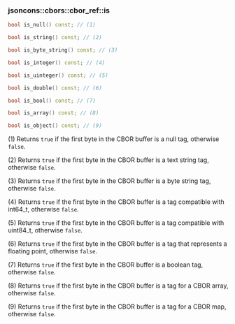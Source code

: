 ### jsoncons::cbors::cbor_ref::is

```c++
bool is_null() const; // (1)

bool is_string() const; // (2)

bool is_byte_string() const; // (3)

bool is_integer() const; // (4)

bool is_uinteger() const; // (5)

bool is_double() const; // (6)

bool is_bool() const; // (7)

bool is_array() const; // (8)

bool is_object() const; // (9)
```

(1) Returns `true` if the first byte in the CBOR buffer is a null tag, otherwise `false`.

(2) Returns `true` if the first byte in the CBOR buffer is a text string tag, otherwise `false`.

(3) Returns `true` if the first byte in the CBOR buffer is a byte string tag, otherwise `false`.

(4) Returns `true` if the first byte in the CBOR buffer is a tag compatible with int64_t, otherwise `false`.

(5) Returns `true` if the first byte in the CBOR buffer is a tag compatible with uint84_t, otherwise `false`.

(6) Returns `true` if the first byte in the CBOR buffer is a tag that represents a floating point, otherwise `false`.

(7) Returns `true` if the first byte in the CBOR buffer is a boolean tag, otherwise `false`.

(8) Returns `true` if the first byte in the CBOR buffer is a tag for a CBOR array, otherwise `false`.

(9) Returns `true` if the first byte in the CBOR buffer is a tag for a CBOR map, otherwise `false`.



